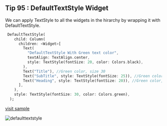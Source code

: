 ## Tip  95 : DefaultTextStyle Widget

We can apply TextStyle to all the widgets in the hirarchy by wrapping it with DefaultTextStyle.

```dart
 DefaultTextStyle(
    child: Column(
      children: <Widget>[
        Text(
          "DefaultTextStyle With Green text color",
          textAlign: TextAlign.center,
          style: TextStyle(fontSize: 20, color: Colors.black),
        ),
        Text("Title"), //Green color, size 30
        Text("SubTitle", style: TextStyle(fontSize: 25)), //Green color, size 25
        Text("Heading", style: TextStyle(fontSize: 20)), //Green color, size 20
      ],
    ),
    style: TextStyle(fontSize: 30, color: Colors.green),
  );
```

[visit sample](https://codepen.io/erluxman/pen/wvMXJKK)

![defaulttextstyle](https://raw.githubusercontent.com/erluxman/awesomefluttertips/master/assets/95defaulttextstyle.png)

